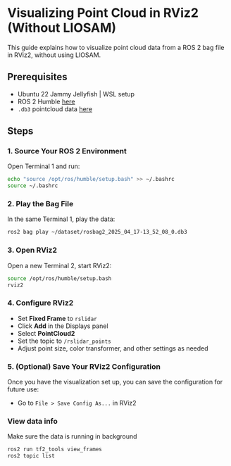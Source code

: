 # Visualizing Point Cloud in RViz2 (Without LIOSAM)

This guide explains how to visualize point cloud data from a ROS 2 bag file in RViz2, without using LIOSAM.

## Prerequisites
- Ubuntu 22 Jammy Jellyfish | WSL setup
- ROS 2 Humble [here](https://docs.ros.org/en/humble/Installation/Ubuntu-Install-Debs.html)
- `.db3` pointcloud data [here](https://drive.google.com/drive/folders/1nU2QaPu0172DG_03LlEZBaHeRXACY1eU?usp=sharing)

## Steps

### 1. Source Your ROS 2 Environment
Open Terminal 1 and run:
```bash
echo "source /opt/ros/humble/setup.bash" >> ~/.bashrc
source ~/.bashrc
```

### 2. Play the Bag File
In the same Terminal 1, play the data:
```bash
ros2 bag play ~/dataset/rosbag2_2025_04_17-13_52_08_0.db3
```

### 3. Open RViz2
Open a new Terminal 2, start RViz2:
```bash
source /opt/ros/humble/setup.bash
rviz2
```

### 4. Configure RViz2
- Set **Fixed Frame** to `rslidar`
- Click **Add** in the Displays panel
- Select **PointCloud2**
- Set the topic to `/rslidar_points`
- Adjust point size, color transformer, and other settings as needed

### 5. (Optional) Save Your RViz2 Configuration
Once you have the visualization set up, you can save the configuration for future use:
- Go to `File > Save Config As...` in RViz2

### View data info
Make sure the data is running in background
```bash
ros2 run tf2_tools view_frames
ros2 topic list
```
